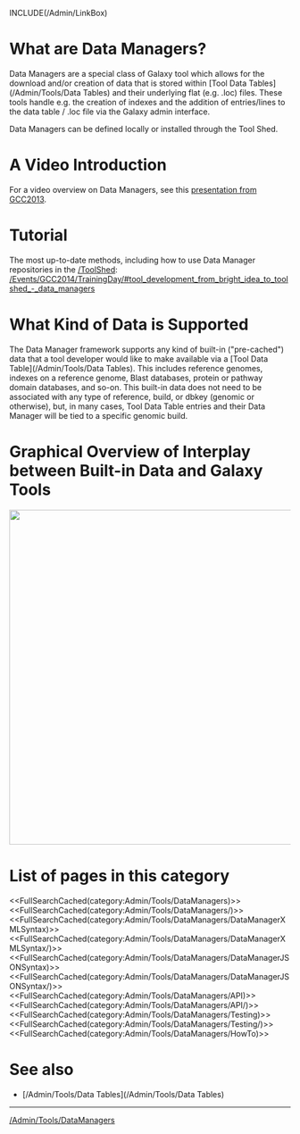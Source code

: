 
INCLUDE(/Admin/LinkBox)

# What are Data Managers?

Data Managers are a special class of Galaxy tool which allows for the download and/or creation of data that is stored within [Tool Data Tables](/Admin/Tools/Data Tables) and their underlying flat (e.g. .loc) files. These tools handle e.g. the creation of indexes and the addition of entries/lines to the data table / .loc file via the Galaxy admin interface. 

Data Managers can be defined locally or installed through the Tool Shed.

# A Video Introduction

For a video overview on Data Managers, see this [presentation from GCC2013](http://vimeo.com/74265510).

# Tutorial

The most up-to-date methods, including how to use Data Manager repositories in the [/ToolShed](/ToolShed): [/Events/GCC2014/TrainingDay/#tool_development_from_bright_idea_to_toolshed_-_data_managers](/Events/GCC2014/TrainingDay/#tool_development_from_bright_idea_to_toolshed_-_data_managers)

# What Kind of Data is Supported

The Data Manager framework supports any kind of built-in ("pre-cached") data that a tool developer would like to make available via a [Tool Data Table](/Admin/Tools/Data Tables). This includes reference genomes, indexes on a reference genome, Blast databases, protein or pathway domain databases, and so-on. This built-in data does not need to be associated with any type of reference, build, or dbkey (genomic or otherwise), but, in many cases, Tool Data Table entries and their Data Manager will be tied to a specific genomic build.

# Graphical Overview of Interplay between Built-in Data and Galaxy Tools

<a href='/attachment:data_managers_figure_S1_schematic_overview.png'><img src='/data_managers_figure_S1_schematic_overview.png' alt='' width=600 /></a> 

# List of pages in this category

<<FullSearchCached(category:Admin/Tools/DataManagers)>>
<<FullSearchCached(category:Admin/Tools/DataManagers/)>>
<<FullSearchCached(category:Admin/Tools/DataManagers/DataManagerXMLSyntax)>>
<<FullSearchCached(category:Admin/Tools/DataManagers/DataManagerXMLSyntax/)>>
<<FullSearchCached(category:Admin/Tools/DataManagers/DataManagerJSONSyntax)>>
<<FullSearchCached(category:Admin/Tools/DataManagers/DataManagerJSONSyntax/)>>
<<FullSearchCached(category:Admin/Tools/DataManagers/API)>>
<<FullSearchCached(category:Admin/Tools/DataManagers/API/)>>
<<FullSearchCached(category:Admin/Tools/DataManagers/Testing)>>
<<FullSearchCached(category:Admin/Tools/DataManagers/Testing/)>>
<<FullSearchCached(category:Admin/Tools/DataManagers/HowTo)>>

# See also

* [/Admin/Tools/Data Tables](/Admin/Tools/Data Tables)

----

[/Admin/Tools/DataManagers](/Admin/Tools/DataManagers)
